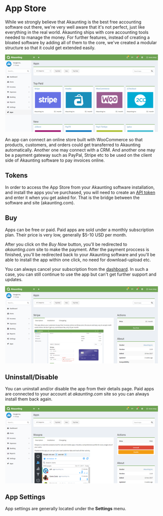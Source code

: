 App Store
=========

While we strongly believe that Akaunting is the best free accounting software out there, we're very well aware that it's not perfect, just like everything in the real world. Akaunting ships with core accounting tools needed to manage the money. For further features, instead of creating a bloated software by adding all of them to the core, we've created a modular structure so that it could get extended easily.

![apps home](_images/apps_home.png)

An app can connect an online store built with WooCommerce so that products, customers, and orders could get transferred to Akaunting automatically. Another one may connect with a CRM. And another one may be a payment gateway such as PayPal, Stripe etc to be used on the client side of Akaunting software to pay invoices online.

## Tokens

In order to access the App Store from your Akaunting software installation, and install the apps you've purchased, you will need to create an [API token](https://akaunting.com/tokens) and enter it when you get asked for. That is the bridge between the software and site (akaunting.com).

## Buy

Apps can be free or paid. Paid apps are sold under a monthly subscription plan. Their price is very low, generally $5-10 USD per month.

After you click on the *Buy Now* button, you'll be redirected to *akaunting.com* site to make the payment. After the payment proccess is finished, you'll be redirected back to your Akaunting software and you'll be able to install the app within one click, no need for download-upload etc.

You can always cancel your subscription from the [dashboard](https://akaunting.com/dashboard). In such a case, you can still continue to use the app but can't get further support and updates. 

![apps buy](_images/apps_buy.png)

## Uninstall/Disable

You can uninstall and/or disable the app from their details page. Paid apps are connected to your account at *akaunting.com* site so you can always install them back again.

![apps uninstall](_images/apps_uninstall.png)

## App Settings

App settings are generally located under the **Settings** menu.

